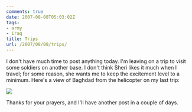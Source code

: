 ```yaml
---
comments: true
date: 2007-08-08T05:03:02Z
tags:
- army
- iraq
title: Trips
url: /2007/08/08/trips/
---
```


<p>I don't have much time to post anything today. I'm leaving on a trip to visit some soldiers on another base. I don't think Sheri likes it much when I travel; for some reason, she wants me to keep the excitement level to a minimum. Here's a view of Baghdad from the helicopter on my last trip:</p>

![](/assets/20070803-006.jpg)

<p>Thanks for your prayers, and I'll have another post in a couple of days. </p>
